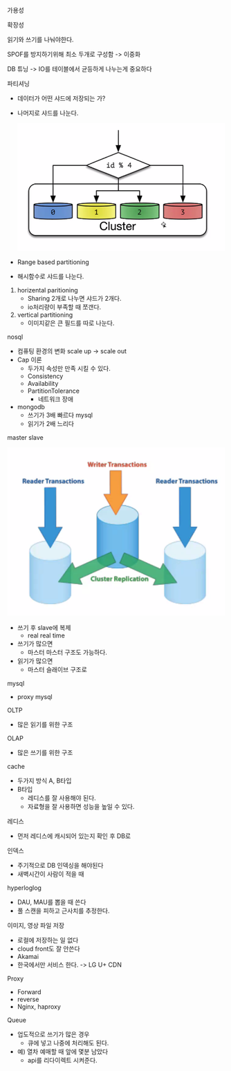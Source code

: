 가용성

확장성



읽기와 쓰기를 나눠야한다.

SPOF를 방지하기위해 최소 두개로 구성함 -> 이중화

DB 튜닝 -> IO를 테이블에서 균등하게 나누는게 중요하다

파티셔닝

* 데이터가 어떤 샤드에 저장되는 가?

* 나머지로 샤드를 나눈다.

  ![image-20201101202626665](image-20201101202626665.png)

* Range based partitioning

* 해시함수로 샤드를 나눈다.

1. horizental paritioning
   * Sharing 2개로 나누면 샤드가 2개다. 
   * io처리량이 부족할 때 쪼갠다.
2. vertical partitioning
   * 이미지같은 큰 필드를 따로 나눈다.

nosql

* 컴퓨팅 환경의 변화 scale up -> scale out
* Cap 이론
  * 두가지 속성만 만족 시킬 수 있다.
  * Consistency
  * Availability
  * PartitionTolerance
    * 네트워크 장애
* mongodb
  * 쓰기가 3배 빠르다 mysql
  * 읽기가 2배 느리다

master slave

![image-20201101205029351](image-20201101205029351.png)

* 쓰기 후 slave에 복제
  * real real time
* 쓰기가 많으면
  * 마스터 마스터 구조도 가능하다.
* 읽기가 많으면
  * 마스터 슬래이브 구조로



mysql

* proxy mysql



OLTP

*  많은 읽기를 위한 구조

OLAP

* 많은 쓰기를 위한 구조

cache

* 두가지 방식 A, B타입
* B타입
  * 레디스를 잘 사용해야 된다.
  * 자료형을 잘 사용하면 성능을 높일 수 있다.

레디스

* 먼저 레디스에 캐시되어 있는지 확인 후 DB로

인덱스

* 주기적으로 DB 인덱싱을 해야된다
* 새벽시간이 사람이 적을 때

hyperloglog

* DAU, MAU를 뽑을 때 쓴다
* 풀 스캔을 피하고 근사치를 추정한다.

이미지, 영상 파일 저장

* 로컬에 저장하는 일 없다
* cloud front도 잘 안쓴다
* Akamai
* 한국에서만 서비스 한다. -> LG U+ CDN

Proxy

* Forward 
* reverse
* Nginx, haproxy

Queue

* 업도적으로 쓰기가 많은 경우
  * 큐에 넣고 나중에 처리해도 된다.
* 예) 열차 예매할 때 앞에 몇분 남았다
  * api를 리다이렉트 시켜준다.


